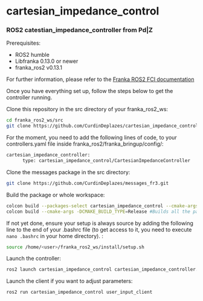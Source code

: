 # cartesian_impedance_control
### ROS2 catestian_impedance_controller from Pd|Z

Prerequisites:
* ROS2 humble <br />
* Libfranka 0.13.0 or newer <br />
* franka_ros2 v0.13.1 <br />

For further information, please refer to the [Franka ROS2 FCI documentation](https://support.franka.de/docs/franka_ros2.html)

Once you have everything set up, follow the steps below to get the controller running.

Clone this repository in the src directory of your franka_ros2_ws: <br />
```bash
cd franka_ros2_ws/src 
git clone https://github.com/CurdinDeplazes/cartesian_impedance_control.git
```
For the moment, you need to add the following lines of code, to your controllers.yaml file inside franka_ros2/franka_bringup/config/:
```bash
cartesian_impedance_controller:
      type: cartesian_impedance_control/CartesianImpedanceController
```

Clone the messages package in the src directory: <br />
```bash
git clone https://github.com/CurdinDeplazes/messages_fr3.git
```

Build the package or whole workspace: <br />
```bash
colcon build --packages-select cartesian_impedance_control --cmake-args -DCMAKE_BUILD_TYPE=Release
colcon build --cmake-args -DCMAKE_BUILD_TYPE=Release #Builds all the packages in your src folder
```

If not yet done, ensure your setup is always source by adding the following line to the end of your .bashrc file (to get access to it, you need to execute `nano .bashrc` in your home directory). : <br />
```bash
source /home/<user>/franka_ros2_ws/install/setup.sh 
```

Launch the controller: <br />
```bash
ros2 launch cartesian_impedance_control cartesian_impedance_controller.launch.py
```

Launch the client if you want to adjust parameters: <br />
``` bash
ros2 run cartesian_impedance_control user_input_client 
```
